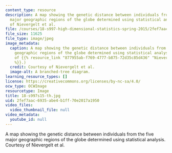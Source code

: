 ```yaml
---
content_type: resource
description: A map showing the genetic distance between individuals from the five
  major geographic regions of the globe determined using statistical analysis. Courtesy
  of Nievergelt et al.
file: /courses/18-s997-high-dimensional-statistics-spring-2015/2fef7aac6935abe4b1ff70e2017a1950_18-s997s15-th.jpg
file_size: 11625
file_type: image/jpeg
image_metadata:
  caption: A map showing the genetic distance between individuals from the five major
    geographic regions of the globe determined using statistical analysis. (Courtesy
    of {{% resource_link "877955ab-f769-4777-b875-72d35c85d436" "Nievergelt et al"
    %}}.)
  credit: Courtesy of Nievergelt et al.
  image-alt: A branched-tree diagram.
learning_resource_types: []
license: https://creativecommons.org/licenses/by-nc-sa/4.0/
ocw_type: OCWImage
resourcetype: Image
title: 18-s997s15-th.jpg
uid: 2fef7aac-6935-abe4-b1ff-70e2017a1950
video_files:
  video_thumbnail_file: null
video_metadata:
  youtube_id: null
---
```

A map showing the genetic distance between individuals from the five major geographic regions of the globe determined using statistical analysis. Courtesy of Nievergelt et al.
